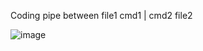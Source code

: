 Coding pipe between file1 cmd1 | cmd2 file2

![image](https://github.com/lu4200/III-pipex/assets/97765382/0d17756e-dd5b-47cd-99e3-eeeb1a3874e9)
